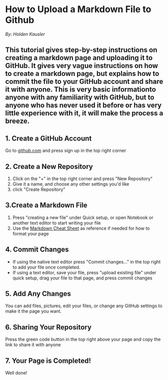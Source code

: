 # How to Upload a Markdown File to Github
*By: Holden Kausler*

This tutorial gives step-by-step instructions on creating a markdown page and uploading it to GitHub. It gives very vague instructions on how to create a markdown page, but explains how to commit the file to your GitHub account and share it with anyone. This is very basic informationto anyone with any familiarity with GitHub, but to anyone who has never used it before or has very little experience with it, it will make the process a breeze.
---

## 1. Create a GitHub Account
Go to [github.com](https://github.com/) and press sign up in the top right corner
## 2. Create a New Repository
1. Click on the "+" in the top right corner and press "New Repository"
2. Give it a name, and choose any other settings you'd like
3. click "Create Repository"
## 3.Create a Markdown File
1. Press "creating a new file" under Quick setup, or open Notebook or another text editor to start writing your file
2. Use the [Markdown Cheat Sheet](https://www.markdownguide.org/cheat-sheet/) as reference if needed for how to format your page
## 4. Commit Changes
 - If using the native text editor press "Commit changes..." in the top right to add your file once completed.
 - If using a text editor, save your file, press "upload existing file" under quick setup, drag your file to that page, and press commit changes
## 5. Add Any Changes
You can add files, pictures, edit your files, or change any GitHub settings to make it the page you want.
## 6. Sharing Your Repository
Press the green code button in the top right above your page and copy the link to share it with anyone
## 7. Your Page is Completed!
Well done!
